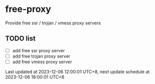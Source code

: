 
# free-proxy
Provide free ssr / trojan / vmess proxy servers


## TODO list
- [ ] add free ssr proxy server
- [ ] add free trojan proxy server
- [ ] add free vmess proxy server

Last updated at 2023-12-06 12:00:01 UTC+8, next update schedule at 2023-12-06 18:00:01 UTC+8

